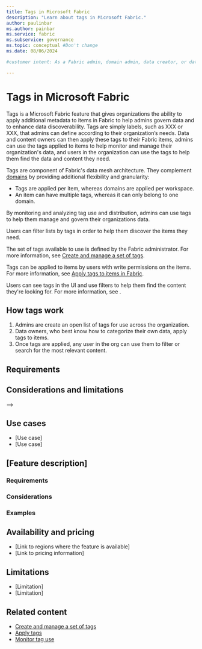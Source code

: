 ```yaml
---
title: Tags in Microsoft Fabric
description: "Learn about tags in Microsoft Fabric."
author: paulinbar
ms.author: painbar
ms.service: fabric
ms.subservice: governance
ms.topic: conceptual #Don't change
ms.date: 08/06/2024

#customer intent: As a Fabric admin, domain admin, data creator, or data consumer, I want to learn about tags in Microsoft Fabric.

---
```


# Tags in Microsoft Fabric

Tags is a Microsoft Fabric feature that gives organizations the ability to apply additional metadata to items in Fabric to help admins govern data and to enhance data discoverability. Tags are simply labels, such as XXX or XXX, that admins can define according to their organization’s needs. Data and content owners can then apply these tags to their Fabric items, admins can use the tags applied to items to help monitor and manage their organization's data, and users in the organization can use the tags to help them find the data and content they need.

Tags are component of Fabric's data mesh architecture. They complement [domains](./domains.md) by providing additional flexibility and granularity:

* Tags are applied per item, whereas domains are applied per workspace.
* An item can have multiple tags, whereas it can only belong to one domain.

By monitoring and analyzing tag use and distribution, admins can use tags to help them manage and govern their organizations data.

Users can filter lists by tags in order to help them discover the items they need.

The set of tags available to use is defined by the Fabric administrator. For more information, see [Create and manage a set of tags](./tags-define.md).

Tags can be applied to items by users with write permissions on the items. For more information, see [Apply tags to items in Fabric](./tags-apply.md).

Users can see tags in the UI and use filters to help them find the content they're looking for. For more information, see []().

## How tags work

1. Admins are create an open list of tags for use across the organization.
1. Data owners, who best know how to categorize their own data, apply tags to items.
1. Once tags are applied, any user in the org can use them to filter or search for the most relevant content.  

## Requirements

## Considerations and limitations


-->

## Use cases

- [Use case]
- [Use case]

<!-- Optional: Describe use cases - H2

In an H2 section, briefly describe a few key scenarios that 
you can use the feature in. Describe how to use it in those
environments. Use a bulleted list.

-->

## [Feature description]

<!-- Required: Describe aspects of the feature - H2

In one or more H2 sections, provide basic information 
about the feature and how to use it. 

-->

### Requirements

<!-- Optional: Describe requirements - H3

As needed, describe software, networking components, tools, 
and product or service versions that you need to run the 
feature.

-->

### Considerations

<!-- Optional: Describe configuration settings - H3

As needed, explain which configuration settings to use 
to optimize feature performance.

-->

### Examples

<!-- Optional: Include examples - H3

Consider adding examples that show practical ways to use 
the feature or providing code for implementing the feature.

-->

## Availability and pricing 

- [Link to regions where the feature is available]
- [Link to pricing information]

<!-- Optional: Describe availability and pricing - H2

In an H2 section, briefly discuss the feature's availability 
and pricing. Use a bulleted list. 

-->

## Limitations 

- [Limitation]
- [Limitation]

<!-- Optional: Describe limitations of the feature - H2

In an H2 section, list the feature's constraints, limitations, 
and known issues. Use a bulleted list. 

-->

## Related content

- [Create and manage a set of tags](tags-define.md)
- [Apply tags](tags-apply.md)
- [Monitor tag use](tags-monitor.md)

<!-- Optional: Related content - H2

Consider including a "Related content" H2 section that 
lists links to 1 to 3 articles the user might find helpful.

-->

<!--

Remove all comments in this template before you 
sign off or merge to the main branch.

-->